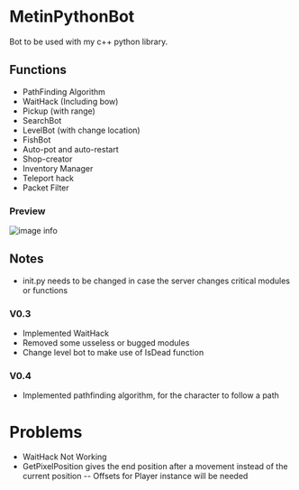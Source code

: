 # MetinPythonBot

Bot to be used with my c++ python library.

## Functions
- PathFinding Algorithm
- WaitHack (Including bow)
- Pickup (with range)
- SearchBot
- LevelBot (with change location)
- FishBot
- Auto-pot and auto-restart
- Shop-creator
- Inventory Manager
- Teleport hack
- Packet Filter

### Preview
![image info](https://i.gyazo.com/25b54da88d8b8696f03b7e0cec5d76f7.jpg)
## Notes
- init.py needs to be changed in case the server changes critical modules or functions

### V0.3
- Implemented WaitHack
- Removed some usseless or bugged modules
- Change level bot to make use of IsDead function

### V0.4
- Implemented pathfinding algorithm, for the character to follow a path


# Problems
- WaitHack Not Working
- GetPixelPosition gives the end position after a movement instead of the current position
-- Offsets for Player instance will be needed
